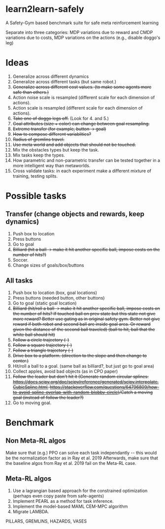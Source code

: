 # learn2learn-safely
A Safety-Gym based benchmark suite for safe meta reinforcement learning

Separate into three categories: MDP variations due to reward and CMDP variations due to costs, MDP variations on the actions (e.g., disable doggo's leg)

# Ideas
1. Generalize across different dynamics
2. Generalize across different tasks (but same robot.)
3. ~~Generalize across different cost values. (to make some agents more safe than others.)~~
4. Action noise scale is resampled (different scale for each dimension of actions).
5. Action scale is resampled (different scale for each dimension of actions).
6. ~~Take one of doggo legs off.~~ (Look for 4. and 5.)
7. ~~Goal attributes (size + color) can change between goal resampling.~~
8. ~~Extreme transfer (for example, button -> goal)~~
9. ~~How to compose different variablities?~~
10. ~~Radius of gremlins travel.~~
11. ~~Use meta world and add objects that should not be touched.~~ 
12. Mix the obstacles types but keep the task.
13. Mix tasks keep the types.
14. How parametric and non-parametric transfer can be tested together in a more intelligent way than metaworlds.
15. Cross validate tasks: in each experiment make a different mixture of training, testing splits.

# Possible tasks

## Transfer (change objects and rewards, keep dynamics)
1. Push box to location
2. Press buttons
3. Go to goal
4. ~~Billiard (hit a ball -> make it hit another specific ball, impose costs on the number of hits?)~~
5. Soccer.
6. Change sizes of goals/box/buttons

## All tasks
1. Push box to location (box, goal locations)
2. Press buttons (needed button, other buttons)
3. Go to goal (static goal location)
4. ~~Billiard (hit/roll a ball -> make it hit another specific ball, impose costs on the number of hits? If touched ball on prev state but this state not give more reward? Better use gating as in original safety gym. Better not give reward if both robot and second ball are inside goal area. Or reward given the distance of the second ball traveled) (ball to hit, ball that the white ball should hit)~~
5. ~~Follow a circle trajectory (-)~~
6. ~~Follow a square trajectory (-)~~
7. ~~Follow a triangle trajectory (-)~~
8. ~~Drive box to a platform. (direction to the slope and then change to center.)~~
9. Hit/roll a ball to a goal. (same ball as billiard?, but just go to goal area)
10. Collect apples, avoid bad objects (as in CPO paper)
11. ~~Follow the leader but don't hit it (Generate random circular splines: https://docs.scipy.org/doc/scipy/reference/generated/scipy.interpolate.CubicSpline.html, https://stackoverflow.com/questions/64796809/how-to-avoid-spline-overlap-with-random-blobby-circle)/Catch a moving goal (instead of follow the leader?)~~
12. Go to moving goal.

# Benchmark
## Non Meta-RL algos
Make sure that (e.g.) PPO can solve each task independantly -- this would be the normalization factor as in Ray et al. 2019
Afterwards, make sure that the baseline algos from Ray et al. 2019 fail on the Meta-RL case.

## Meta-RL algos
1. Use a lagrangian based approach for the constrained optimization (perhaps even copy paste from safe-agents)
2. Implement PEARL as a method for task inference.
3. Implement the model-based MAML CEM-MPC algorithm
4. Migrate LAMBDA.






PILLARS, GREMLINS, HAZARDS, VASES